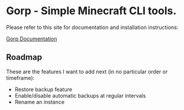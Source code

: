 # Gorp - Simple Minecraft CLI tools.

Please refer to this site for documentation and installation instructions:

[Gorp Documentation](https://gorp.lanickel.com/)



## Roadmap
These are the features I want to add next (in no particular order or timeframe):
* Restore backup feature
* Enable/disable automatic backups at regular intervals
* Rename an instance
